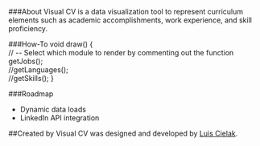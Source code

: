 ###About
Visual CV is a data visualization tool to represent curriculum elements such as academic accomplishments, work experience, and skill proficiency.

###How-To
	void draw() {	
	  // -- Select which module to render by 	commenting out the function	
	        getJobs();	
	        //getLanguages();	
	        //getSkills();
	}


###Roadmap
- Dynamic data loads
- LinkedIn API integration

##Created by
Visual CV was designed and developed by [Luis Cielak](http://twitter.com/luiscielak/).




